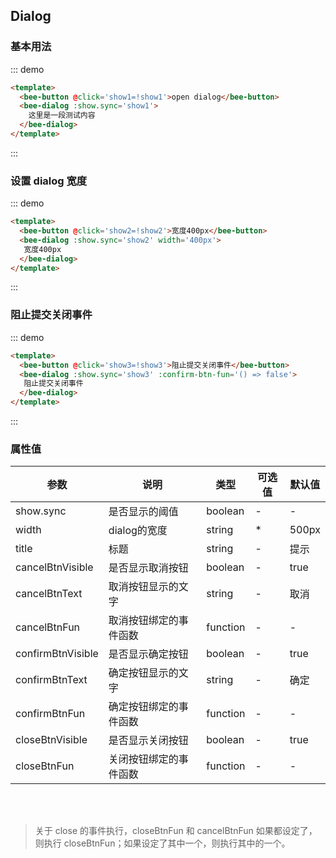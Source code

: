 <script>
export default {
  data () {
    return {
      show1: false,
      show2: false,
      show3: false
    }
  }
}
</script>
## Dialog

### 基本用法

::: demo 
```html
<template>
  <bee-button @click='show1=!show1'>open dialog</bee-button>
  <bee-dialog :show.sync='show1'>
    这里是一段测试内容
  </bee-dialog>
</template>
```
:::

### 设置 dialog 宽度

::: demo
```html
<template>
  <bee-button @click='show2=!show2'>宽度400px</bee-button>
  <bee-dialog :show.sync='show2' width='400px'>
   宽度400px
  </bee-dialog>
</template>
```
:::

### 阻止提交关闭事件

::: demo
```html
<template>
  <bee-button @click='show3=!show3'>阻止提交关闭事件</bee-button>
  <bee-dialog :show.sync='show3' :confirm-btn-fun='() => false'>
   阻止提交关闭事件
  </bee-dialog>
</template>
```
:::

### 属性值

|参数|说明|类型|可选值|默认值|
|---|---|---|---|---|
|show.sync|是否显示的阈值|boolean|-|-|
|width|dialog的宽度|string|*|500px|
|title|标题|string|-|提示|
|cancelBtnVisible|是否显示取消按钮|boolean|-|true|
|cancelBtnText|取消按钮显示的文字|string|-|取消|
|cancelBtnFun|取消按钮绑定的事件函数|function|-|-|
|confirmBtnVisible|是否显示确定按钮|boolean|-|true|
|confirmBtnText|确定按钮显示的文字|string|-|确定|
|confirmBtnFun|确定按钮绑定的事件函数|function|-|-|
|closeBtnVisible|是否显示关闭按钮|boolean|-|true|
|closeBtnFun|关闭按钮绑定的事件函数|function|-|-|

<br/>
<br/>

> 关于 close 的事件执行，closeBtnFun 和 cancelBtnFun 如果都设定了，则执行 closeBtnFun；如果设定了其中一个，则执行其中的一个。

